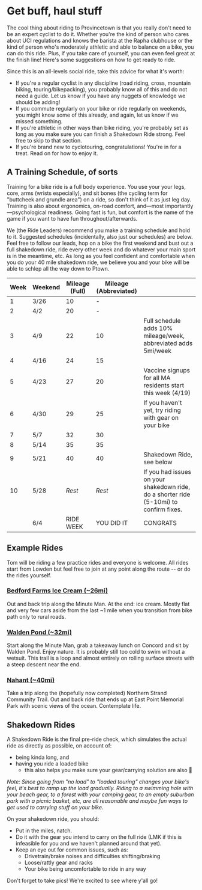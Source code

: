 # Get buff, haul stuff

The cool thing about riding to Provincetown is that you really don't need to be an expert cyclist to do it. Whether you're the kind of person who cares about UCI regulations and knows the barista at the Rapha clubhouse or the kind of person who's moderately athletic and able to balance on a bike, you can do this ride. Plus, if you take care of yourself, you can even feel great at the finish line! Here's some suggestions on how to get ready to ride.

Since this is an all-levels social ride, take this advice for what it's worth:
- If you're a regular cyclist in any discipline (road riding, cross, mountain biking, touring/bikepacking), you probably know all of this and do not need a guide. Let us know if you have any nuggets of knowledge we should be adding!
- If you commute regularly on your bike or ride regularly on weekends, you might know some of this already, and again, let us know if we missed something.
- If you're athletic in other ways than bike riding, you're probably set as long as you make sure you can finish a Shakedown Ride strong. Feel free to skip to that section.
- If you're brand new to cyclotouring, congratulations! You're in for a treat. Read on for how to enjoy it.

## A Training Schedule, of sorts

Training for a bike ride is a full body experience. You use your your legs, core, arms (wrists especially), and sit bones (the cycling term for "buttcheek and grundle area") on a ride, so don't think of it as just leg day. Training is also about ergonomics, on-road comfort, and&mdash;most importantly&mdash;psychological readiness. Going fast is fun, but comfort is the name of the game if you want to have fun throughout/afterwards.

We (the Ride Leaders) recommend you make a training schedule and hold to it. Suggested schedules (incidentally, also just our schedules) are below. Feel free to follow our leads, hop on a bike the first weekend and bust out a full shakedown ride, ride every other week and do whatever your main sport is in the meantime, etc. As long as you feel confident and comfortable when you do your 40 mile shakedown ride, we believe you and your bike will be able to schlep all the way down to Ptown.

| Week | Weekend | Mileage (Full) | Mileage (Abbreviated) |                                                |
|------|---------|----------------|-----------------------|------------------------------------------------|
| 1    | 3/26    | 10             | -                     |                                                |
| 2    | 4/2     | 20             | -                     |                                                |
| 3    | 4/9     | 22             | 10                    | Full schedule adds 10% mileage/week, abbreviated adds 5mi/week |
| 4    | 4/16    | 24             | 15                    |                                                |
| 5    | 4/23    | 27             | 20                    | Vaccine signups for all MA residents start this week (4/19) |
| 6    | 4/30    | 29             | 25                    | If you haven't yet, try riding with gear on your bike |
| 7    | 5/7     | 32             | 30                    |                                                |
| 8    | 5/14    | 35             | 35                    |                                                |
| 9    | 5/21    | 40             | 40                    | Shakedown Ride, see below                      |
| 10   | 5/28    | _Rest_         | _Rest_            | If you had issues on your shakedown ride, do a shorter ride (5-10mi) to confirm fixes. |
|      | 6/4     | RIDE WEEK      | YOU DID IT            | CONGRATS                                       |

## Example Rides

Tom will be riding a few practice rides and everyone is welcome. All rides start from Lowden but feel free to join at any point along the route -- or do the rides yourself.

### [Bedford Farms Ice Cream (~26mi)](https://ridewithgps.com/routes/38549918?privacy_code=XizDce73qfzsH6Uu)

Out and back trip along the Minute Man. At the end: ice cream. Mostly flat and very few cars aside from the last ~1 mile when you transition from bike path only to rural roads.

### [Walden Pond (~32mi)](https://ridewithgps.com/routes/38549788?privacy_code=C3vPGMTMCyLqKxvf)

Start along the Minute Man, grab a takeaway lunch on Concord and sit by Walden Pond. Enjoy nature. It is probably still too cold to swim without a wetsuit. This trail is a loop and almost entirely on rolling surface streets with a steep descent near the end.

### [Nahant (~40mi)](https://ridewithgps.com/routes/36042560?privacy_code=Oa1XAQe35N6Cxjxg)

Take a trip along the (hopefully now completed) Northern Strand Community Trail. Out and back ride that ends up at East Point Memorial Park with scenic views of the ocean. Contemplate life.

## Shakedown Rides

A Shakedown Ride is the final pre-ride check, which simulates the actual ride as directly as possible, on account of:
- being kinda long, and
- having you ride a loaded bike
    - this also helps you make sure your gear/carrying solution are also 💯

_Note: Since going from "no load" to "loaded touring" changes your bike's feel, it's best to ramp up the load gradually. Riding to a swimming hole with your beach gear, to a forest with your camping gear, to an empty suburban park with a picnic basket, etc, are all reasonable and maybe fun ways to get used to carrying stuff on your bike._

On your shakedown ride, you should:
- Put in the miles, natch.
- Do it with the gear you intend to carry on the full ride (LMK if this is infeasible for you and we haven't planned around that yet).
- Keep an eye out for common issues, such as:
    - Drivetrain/brake noises and difficulties shifting/braking
    - Loose/rattly gear and racks
    - Your bike being uncomfortable to ride in any way

Don't forget to take pics! We're excited to see where y'all go!

